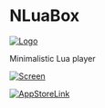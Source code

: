 NLuaBox
=======

[![Logo](https://raw.githubusercontent.com/NLua/NLuaBox/master/NLuaBox/Assets.xcassets/AppIcon.appiconset/AppIcon60x60%402x.png)]()

Minimalistic Lua player

[![Screen](https://raw.githubusercontent.com/NLua/NLuaBox/master/Screen.png)]()

[![AppStoreLink](https://raw.githubusercontent.com/NLua/NLuaBox/master/AppStore.png)](https://itunes.apple.com/us/app/nlua-box/id1458245348?ls=1&mt=8)



